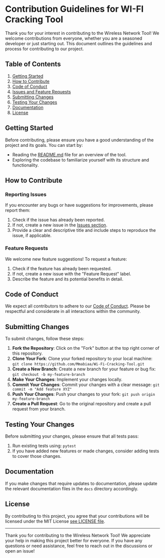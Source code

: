 # Contribution Guidelines for WI-FI Cracking Tool

Thank you for your interest in contributing to the Wireless Network Tool! We welcome contributions from everyone, whether you are a seasoned developer or just starting out. This document outlines the guidelines and process for contributing to our project.

## Table of Contents

1. [Getting Started](#getting-started)
2. [How to Contribute](#how-to-contribute)
3. [Code of Conduct](#code-of-conduct)
4. [Issues and Feature Requests](#issues-and-feature-requests)
5. [Submitting Changes](#submitting-changes)
6. [Testing Your Changes](#testing-your-changes)
7. [Documentation](#documentation)
8. [License](#license)

## Getting Started

Before contributing, please ensure you have a good understanding of the project and its goals. You can start by:

- Reading the [README.md](README.md) file for an overview of the tool.
- Exploring the codebase to familiarize yourself with its structure and functionality.

## How to Contribute

### Reporting Issues

If you encounter any bugs or have suggestions for improvements, please report them:

1. Check if the issue has already been reported.
2. If not, create a new issue in the [Issues section](https://github.com/Mmabiaa/Wi-Fi-Cracking-Tool/issues).
3. Provide a clear and descriptive title and include steps to reproduce the issue, if applicable.

### Feature Requests

We welcome new feature suggestions! To request a feature:

1. Check if the feature has already been requested.
2. If not, create a new issue with the "Feature Request" label.
3. Describe the feature and its potential benefits in detail.

## Code of Conduct

We expect all contributors to adhere to our [Code of Conduct](CODE_OF_CONDUCT.md). Please be respectful and considerate in all interactions within the community.

## Submitting Changes

To submit changes, follow these steps:

1. **Fork the Repository**: Click on the "Fork" button at the top right corner of this repository.
2. **Clone Your Fork**: Clone your forked repository to your local machine: `git clone https://github.com/Mmabiaa/Wi-Fi-Cracking-Tool.git`
3. **Create a New Branch**: Create a new branch for your feature or bug fix:
`git checkout -b my-feature-branch`
4. **Make Your Changes**: Implement your changes locally.
5. **Commit Your Changes**: Commit your changes with a clear message:
`git commit -m "Add feature XYZ"`
6. **Push Your Changes**: Push your changes to your fork:
`git push origin my-feature-branch`
7. **Create a Pull Request**: Go to the original repository and create a pull request from your branch.

## Testing Your Changes

Before submitting your changes, please ensure that all tests pass:

1. Run existing tests using:
`pytest`
2. If you have added new features or made changes, consider adding tests to cover those changes.

## Documentation

If you make changes that require updates to documentation, please update the relevant documentation files in the `docs` directory accordingly.

## License

By contributing to this project, you agree that your contributions will be licensed under the MIT License [see LICENSE file](LINCENSE).

---

Thank you for contributing to the Wireless Network Tool! We appreciate your help in making this project better for everyone. If you have any questions or need assistance, feel free to reach out in the discussions or open an issue!
